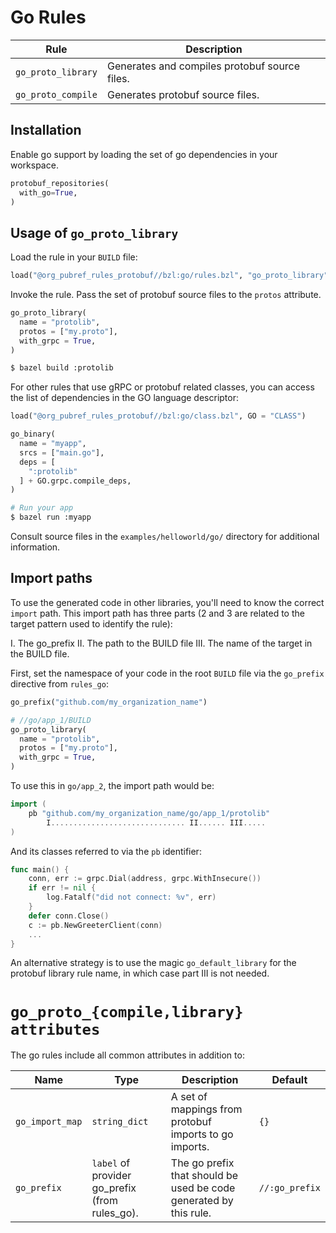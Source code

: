# Go Rules

| Rule | Description |
| ---  | --- |
| `go_proto_library` | Generates and compiles protobuf source files. |
| `go_proto_compile` | Generates protobuf source files. |

## Installation

Enable go support by loading the set of go dependencies in your workspace.

```python
protobuf_repositories(
  with_go=True,
)
```

## Usage of `go_proto_library`

Load the rule in your `BUILD` file:

```python
load("@org_pubref_rules_protobuf//bzl:go/rules.bzl", "go_proto_library")
```

Invoke the rule.  Pass the set of protobuf source files to the
`protos` attribute.

```python
go_proto_library(
  name = "protolib",
  protos = ["my.proto"],
  with_grpc = True,
)
```

```sh
$ bazel build :protolib
```

For other rules that use gRPC or protobuf related classes, you can
access the list of dependencies in the GO language descriptor:


```python
load("@org_pubref_rules_protobuf//bzl:go/class.bzl", GO = "CLASS")
```

```python
go_binary(
  name = "myapp",
  srcs = ["main.go"],
  deps = [
    ":protolib"
  ] + GO.grpc.compile_deps,
)
```

```sh
# Run your app
$ bazel run :myapp
```

Consult source files in the `examples/helloworld/go/` directory for additional information.

## Import paths

To use the generated code in other libraries, you'll need to know the
correct `import` path.  This import path has three parts (2 and 3
are related to the target pattern used to identify the rule):

I. The go_prefix
II. The path to the BUILD file
III. The name of the target in the BUILD file.

First, set the namespace of your code in the root `BUILD` file via the
`go_prefix` directive from `rules_go`:

```python
go_prefix("github.com/my_organization_name")
```

```python
# //go/app_1/BUILD
go_proto_library(
  name = "protolib",
  protos = ["my.proto"],
  with_grpc = True,
)
```

To use this in `go/app_2`, the import path would be:

```go
import (
    pb "github.com/my_organization_name/go/app_1/protolib"
        I.............................. II...... III.....
)
```

And its classes referred to via the `pb` identifier:

```go
func main() {
	conn, err := grpc.Dial(address, grpc.WithInsecure())
	if err != nil {
		log.Fatalf("did not connect: %v", err)
	}
	defer conn.Close()
	c := pb.NewGreeterClient(conn)
    ...
}
```

An alternative strategy is to use the magic `go_default_library` for
the protobuf library rule name, in which case part III is not needed.

# `go_proto_{compile,library} attributes`

The go rules include all common attributes in addition to:

| Name | Type | Description | Default |
| ---- | ---- | ----------- | ------- |
| `go_import_map` | `string_dict` | A set of mappings from protobuf imports to go imports. | `{}` |
| `go_prefix` | `label` of provider go_prefix (from rules_go). | The go prefix that should be used be code generated by this rule. | `//:go_prefix` |
